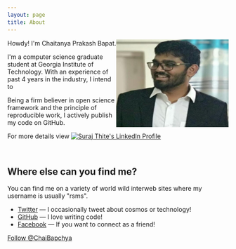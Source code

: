 ```yaml
---
layout: page
title: About
---
```


<img class="about-me-image" src="/images/about.png" width="256" height="200" align="right">

Howdy! I'm Chaitanya Prakash Bapat.

I'm a computer science graduate student at Georgia Institute of Technology. With an experience of past 4 years in the industry, I intend to

Being a firm believer in open science framework and the principle of reproducible work, I actively publish my code on GitHub.

For more details view <a href="https://www.linkedin.com/in/chaibapchya/"><img src="https://static.licdn.com/scds/common/u/img/webpromo/btn_myprofile_160x33.png" style="border: none;" width="160" height="33" border="0" alt="Suraj Thite's LinkedIn Profile"></a>

<br/>

## Where else can you find me?

You can find me on a variety of world wild interweb sites where my username is usually "rsms".

- [Twitter](https://twitter.com/ChaiBapchya) — I occasionally tweet about cosmos or technology!
- [GitHub](https://github.com/ChaiBapchya) — I love writing code!
- [Facebook](https://www.facebook.com/chaibapchya) — If you want to connect as a friend!


<a href="https://twitter.com/ChaiBapchya" class="twitter-follow-button" data-show-count="false" data-size="large">Follow @ChaiBapchya</a>
<script>!function(d,s,id){var js,fjs=d.getElementsByTagName(s)[0],p=/^http:/.test(d.location)?'http':'https';if(!d.getElementById(id)){js=d.createElement(s);js.id=id;js.src=p+'://platform.twitter.com/widgets.js';fjs.parentNode.insertBefore(js,fjs);}}(document, 'script', 'twitter-wjs');</script>
